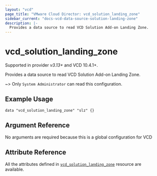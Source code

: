 ```yaml
---
layout: "vcd"
page_title: "VMware Cloud Director: vcd_solution_landing_zone"
sidebar_current: "docs-vcd-data-source-solution-landing-zone"
description: |-
  Provides a data source to read VCD Solution Add-on Landing Zone.
---
```


# vcd\_solution\_landing\_zone

Supported in provider *v3.13+* and VCD 10.4.1+.

Provides a data source to read VCD Solution Add-on Landing Zone.

~> Only `System Administrator` can read this configuration.

## Example Usage

```hcl
data "vcd_solution_landing_zone" "slz" {}
```

## Argument Reference

No arguments are required because this is a global configuration for VCD

## Attribute Reference

All the attributes defined in
[`vcd_solution_landing_zone`](/providers/vmware/vcd/latest/docs/resources/solution_landing_zone)
resource are available.
